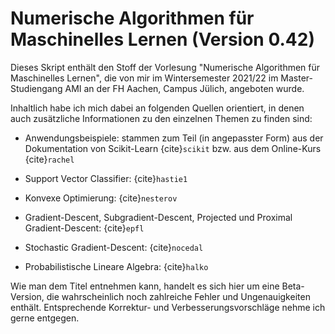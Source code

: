 # Numerische Algorithmen für Maschinelles Lernen (Version 0.42)

Dieses Skript enthält den Stoff der Vorlesung 
"Numerische Algorithmen für Maschinelles Lernen",
die von mir im Wintersemester 2021/22 im
Master-Studiengang AMI an der FH Aachen, Campus Jülich, 
angeboten wurde.

Inhaltlich habe ich mich dabei an folgenden Quellen orientiert,
in denen auch zusätzliche Informationen zu den einzelnen Themen
zu finden sind:

- Anwendungsbeispiele: stammen zum Teil (in angepasster Form) aus der Dokumentation
  von Scikit-Learn {cite}`scikit` bzw. aus dem Online-Kurs {cite}`rachel`

- Support Vector Classifier: {cite}`hastie1`

- Konvexe Optimierung: {cite}`nesterov`

- Gradient-Descent, Subgradient-Descent, Projected und Proximal Gradient-Descent: {cite}`epfl`

- Stochastic Gradient-Descent: {cite}`nocedal`

- Probabilistische Lineare Algebra: {cite}`halko`

Wie man dem Titel entnehmen kann, handelt es sich hier um eine Beta-Version, die
wahrscheinlich noch zahlreiche Fehler und Ungenauigkeiten enthält. Entsprechende
Korrektur- und Verbesserungsvorschläge nehme ich gerne entgegen.